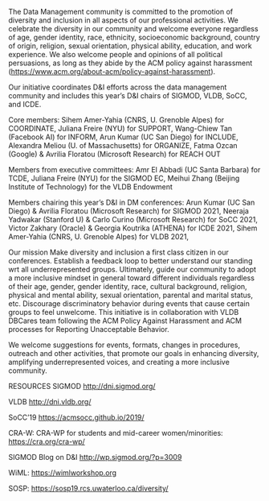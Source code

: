 The Data Management community is committed to the promotion of diversity and inclusion in all aspects of our professional activities.  We celebrate the diversity in our community and welcome everyone regardless of age, gender identity, race, ethnicity, socioeconomic background, country of origin, religion, sexual orientation, physical ability, education, and work experience. We also welcome people and opinions of all political persuasions, as long as they abide by the ACM policy against harassment (https://www.acm.org/about-acm/policy-against-harassment).

Our initiative coordinates D&I efforts across the data management community and includes this year’s D&I chairs of SIGMOD, VLDB, SoCC, and ICDE. 

Core members:
Sihem Amer-Yahia (CNRS, U. Grenoble Alpes) for COORDINATE, 
Juliana Freire (NYU) for SUPPORT, 
Wang-Chiew Tan (Facebook AI) for INFORM,
Arun Kumar (UC San Diego) for INCLUDE,
Alexandra Meliou (U. of Massachusetts) for ORGANIZE, 
Fatma Ozcan (Google) & Avrilia Floratou (Microsoft Research) for REACH OUT 

Members from executive committees:
Amr El Abbadi (UC Santa Barbara) for TCDE,
Juliana Freire (NYU) for the SIGMOD EC,
Meihui Zhang (Beijing Institute of Technology) for the VLDB Endowment

Members chairing this year’s D&I in DM conferences:
Arun Kumar (UC San Diego) & Avrilia Floratou (Microsoft Research) for SIGMOD 2021,
Neeraja Yadwakar (Stanford U) & Carlo Curino (Microsoft Research) for SoCC 2021,
Victor Zakhary (Oracle) & Georgia Koutrika (ATHENA) for ICDE 2021,
Sihem Amer-Yahia (CNRS, U. Grenoble Alpes) for VLDB 2021,

Our mission
Make diversity and inclusion a first class citizen in our conferences.
Establish a feedback loop to better understand our standing wrt all underrepresented groups.
Ultimately, guide our community to adopt a more inclusive mindset in general toward different individuals regardless of their age, gender, gender identity, race, cultural background, religion, physical and mental ability, sexual orientation, parental and marital status, etc.
Discourage discriminatory behavior during events that cause certain groups to feel unwelcome. 
This initiative is in collaboration with VLDB DBCares team following the ACM Policy Against Harassment and ACM processes for Reporting Unacceptable Behavior.

We welcome suggestions for events, formats, changes in procedures, outreach and other activities, that promote our goals in enhancing diversity, amplifying underrepresented voices, and creating a more inclusive community.

RESOURCES
SIGMOD http://dni.sigmod.org/ 

VLDB http://dni.vldb.org/

SoCC’19 https://acmsocc.github.io/2019/ 

CRA-W: CRA-WP for students and mid-career women/minorities: https://cra.org/cra-wp/

SIGMOD Blog on D&I http://wp.sigmod.org/?p=3009

WiML: https://wimlworkshop.org

SOSP: https://sosp19.rcs.uwaterloo.ca/diversity/





